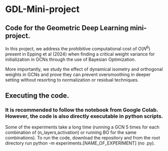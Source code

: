 # GDL-Mini-project
 ## Code for the Geometric Deep Learning mini-project. 
In this project, we address the prohibitive computational cost of $O(N^6)$ present in Epping et al (2024) when finding a critical weight variance
for initialization in GCNs through the use of Bayesian Optimization.

More importantly, we study the effect of dynamical isometry and orthogonal weights in GCNs and prove they can prevent oversmoothing 
in deeper setting without resorting to normalization or residual techniques.

## Executing the code.

### It is recommended to follow the notebook from Google Colab. However, the code is also directly executable in python scripts.

Some of the experiments take a long time (running a GCN 5 times for each combination of (n_layers,activation) or running BO for the same combinations).
To run the code, download the repository and from the root directory run python -m experiments.[NAME_OF_EXPERIMENT] (no .py).
